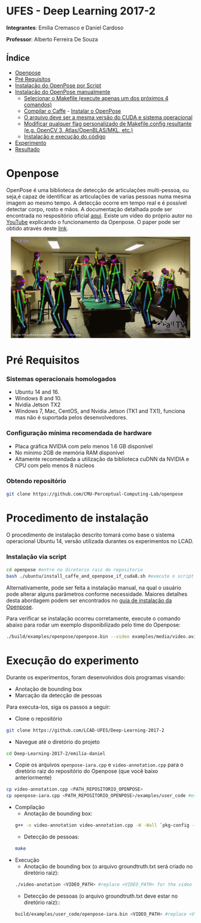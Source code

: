 # UFES - Deep Learning 2017-2

**Integrantes**: Emilia Cremasco e Daniel Cardoso

**Professor**: Alberto Ferreira De Souza

## Índice

- [Openpose](#openpose)
- [Pré Requisitos](#pre-requisitos)
- [Instalação do OpenPose por Script](#instalacao-do-openpose-por-script)
- [Instalação do OpenPose manualmente](#instalacao-do-openpose-manualmente)
  - [Selecionar o Makefile (execute apenas um dos próximos 4 comandos)](#selecionar-o-makefile-execute-apenas-um-dos-proximos-4-comandos)
  - [Compilar o Caffe](#compilar-o-caffe)
          - [Instalar o OpenPose](#Instalar-o-openpose)
  - [O arquivo deve ser a mesma versão do CUDA e sistema operacional](#o-arquivo-deve-ser-a-mesma-versao-do-cuda-e-sistema-operacional)
  - [Modificar qualquer flag personalizado de Makefile.config resultante (e.g. OpenCV 3, Atlas/OpenBLAS/MKL, etc.)](#modificar-qualquer-flag-personalizado-de-makefileconfig-resultante-eg-opencv-3-atlasopenblasmkl-etc)
  - [Instalação e execução do código](#instalacao-e-execucao-do-codigo)
- [Experimento](#experimento)
- [Resultado](#resultado)

# Openpose
OpenPose é uma biblioteca de detecção de articulações multi-pessoa, ou seja,é capaz de identificar as articulações de varias pessoas numa mesma imagem ao mesmo tempo. A detecção ocorre em tempo real e é possível detectar corpo, rosto e mãos.
A documentação detalhada pode ser encontrada no respositório oficial [aqui](https://github.com/CMU-Perceptual-Computing-Lab/openpose). Existe um vídeo do próprio autor no [YouTube](https://www.youtube.com/watch?v=OgQLDEAjAZ8&t=5s) explicando o funcionamento da Openpose. O paper pode ser obtido através deste [link](https://arxiv.org/pdf/1611.08050.pdf).
<p align="center">
    <img src="doc/shake.gif", width="480">
</p>

# Pré Requisitos

### Sistemas operacionais homologados
- Ubuntu 14 and 16.
- Windows 8 and 10.
- Nvidia Jetson TX2
- Windows 7, Mac, CentOS, and Nvidia Jetson (TK1 and TX1), funciona mas não é suportada pelos desenvolvedores.

### Configuração mínima recomendada de hardware

- Placa gráfica NVIDIA com pelo menos 1.6 GB disponível
- No mínimo 2GB de memória RAM disponível
- Altamente recomendada a utilização da biblioteca cuDNN da NVIDIA e CPU com pelo menos 8 núcleos


### Obtendo repositório
```sh
git clone https://github.com/CMU-Perceptual-Computing-Lab/openpose
```

# Procedimento de instalação
O procedimento de instalação descrito tomará como base o sistema operacional Ubuntu 14, versão utilizada durantes os experimentos no LCAD.

### Instalação via script
```sh
cd openpose #entre no diretorio raiz do repositorio
bash ./ubuntu/install_caffe_and_openpose_if_cuda8.sh #execute o script de instalacao
```
Alternativamente, pode ser feita a instalação manual, na qual o usuário pode alterar alguns parâmetros conforme necessidade. Maiores detalhes desta abordagem podem ser encontrados no [guia de instalação da Openpose](https://github.com/CMU-Perceptual-Computing-Lab/openpose/blob/master/doc/installation.md).

Para verificar se instalação ocorreu corretamente, execute o comando abaixo para rodar um exemplo disponibilizado pelo time do Openpose:

```sh
./build/examples/openpose/openpose.bin --video examples/media/video.avi
```

# Execução do experimento
Durante os experimentos, foram desenvolvidos dois programas visando:
 - Anotação de bounding box
 - Marcação da detecção de pessoas
 
Para executa-los, siga os passos a seguir:

- Clone o repositório
```sh
git clone https://github.com/LCAD-UFES/Deep-Learning-2017-2
```
- Navegue até o diretório do projeto
```sh
cd Deep-Learning-2017-2/emilia-daniel
```
- Copie os arquivos `openpose-iara.cpp` e `video-annotation.cpp` para o diretório raiz do repositório do Openpose (que você baixo anteriormente)
```sh
cp video-annotation.cpp <PATH_REPOSITORIO_OPENPOSE>
cp openpose-iara.cpp <PATH_REPOSITORIO_OPENPOSE>/examples/user_code #espaço recomendado para codigos dos usuarios
```
- Compilação
  - Anotação de bounding box:
  ```sh
  g++ -o video-annotation video-annotation.cpp -W -Wall `pkg-config --cflags opencv` -O4 `pkg-config --libs opencv`
  ```
  - Detecção de pessoas:
  ```sh
  make
  ```
- Execução  
  - Anotação de bounding box (o arquivo groundtruth.txt será criado no diretório raiz):
  ```sh
  ./video-anotation <VIDEO_PATH> #replace <VIDEO_PATH> for the video path
  ```
  - Detecção de pessoas (o arquivo groundtruth.txt deve estar no diretório raiz)::
  ```sh
  build/examples/user_code/openpose-iara.bin <VIDEO_PATH> #replace <VIDEO_PATH> for the video path
  ```
